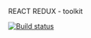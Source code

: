 REACT REDUX - toolkit

[![Build status](https://ci.appveyor.com/api/projects/status/kyf6cx4w6u6ln3mg?svg=true)](https://ci.appveyor.com/project/Markedone60/react-redux-toolkit)